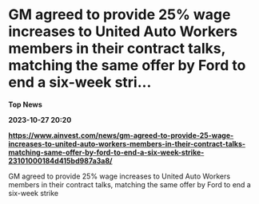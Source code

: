 # GM agreed to provide 25% wage increases to United Auto Workers members in their contract talks, matching the same offer by Ford to end a six-week stri...
**Top News**

**2023-10-27 20:20**

**https://www.ainvest.com/news/gm-agreed-to-provide-25-wage-increases-to-united-auto-workers-members-in-their-contract-talks-matching-same-offer-by-ford-to-end-a-six-week-strike-23101000184d415bd987a3a8/**

GM agreed to provide 25% wage increases to United Auto Workers members in their contract talks, matching the same offer by Ford to end a six-week strike